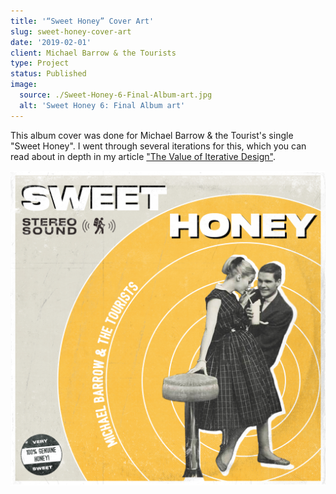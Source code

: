 ```yaml
---
title: '“Sweet Honey” Cover Art'
slug: sweet-honey-cover-art
date: '2019-02-01'
client: Michael Barrow & the Tourists
type: Project
status: Published
image:
  source: ./Sweet-Honey-6-Final-Album-art.jpg
  alt: 'Sweet Honey 6: Final Album art'
---
```


This album cover was done for Michael Barrow & the Tourist's single "Sweet Honey". I went through several iterations for this, which you can read about in depth in my article ["The Value of Iterative Design"](/blog/the-value-of-iterative-design 'The blog post explaining the iterations I went through to get to my final design for Sweet Honey').

![Sweet Honey 6: Final Album art](./Sweet-Honey-6-Final-Album-art.jpg)
